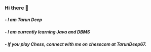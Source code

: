 ### Hi there 👋
##### - I am Tarun Deep
##### - I am currently learning Java and DBMS
##### - If you play Chess, connect with me on chesscom at TarunDeep67.
<!--
**TDM67/TDM67** is a ✨ _special_ ✨ repository because its `README.md` (this file) appears on your GitHub profile.

Here are some ideas to get you started:

- 🔭 I’m currently working on Java
- 🌱 I’m currently learning Webapps and DBMS
